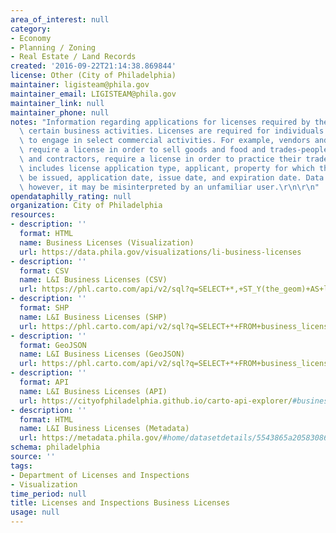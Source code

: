 ```yaml
---
area_of_interest: null
category:
- Economy
- Planning / Zoning
- Real Estate / Land Records
created: '2016-09-22T21:14:38.869844'
license: Other (City of Philadelphia)
maintainer: ligisteam@phila.gov
maintainer_email: LIGISTEAM@phila.gov
maintainer_link: null
maintainer_phone: null
notes: "Information regarding applications for licenses required by the City to conduct\
  \ certain business activities. Licenses are required for individuals and businesses\
  \ to engage in select commercial activities. For example, vendors and restaurants\
  \ require a license in order to sell goods and food and trades-people, such as plumbers\
  \ and contractors, require a license in order to practice their trade.\r\n\r\nInformation\
  \ includes license application type, applicant, property for which the license would\
  \ be issued, application date, issue date, and expiration date. Data is accurate;\
  \ however, it may be misinterpreted by an unfamiliar user.\r\n\r\n"
opendataphilly_rating: null
organization: City of Philadelphia
resources:
- description: ''
  format: HTML
  name: Business Licenses (Visualization)
  url: https://data.phila.gov/visualizations/li-business-licenses
- description: ''
  format: CSV
  name: L&I Business Licenses (CSV)
  url: https://phl.carto.com/api/v2/sql?q=SELECT+*,+ST_Y(the_geom)+AS+lat,+ST_X(the_geom)+AS+lng+FROM+business_licenses&filename=business_licenses&format=csv&skipfields=cartodb_id
- description: ''
  format: SHP
  name: L&I Business Licenses (SHP)
  url: https://phl.carto.com/api/v2/sql?q=SELECT+*+FROM+business_licenses&filename=business_licenses&format=shp&skipfields=cartodb_id
- description: ''
  format: GeoJSON
  name: L&I Business Licenses (GeoJSON)
  url: https://phl.carto.com/api/v2/sql?q=SELECT+*+FROM+business_licenses&filename=business_licenses&format=geojson&skipfields=cartodb_id
- description: ''
  format: API
  name: L&I Business Licenses (API)
  url: https://cityofphiladelphia.github.io/carto-api-explorer/#business_licenses
- description: ''
  format: HTML
  name: L&I Business Licenses (Metadata)
  url: https://metadata.phila.gov/#home/datasetdetails/5543865a20583086178c4ed2/representationdetails/5e985a5e344ed50018936bb8/
schema: philadelphia
source: ''
tags:
- Department of Licenses and Inspections
- Visualization
time_period: null
title: Licenses and Inspections Business Licenses
usage: null
---
```

